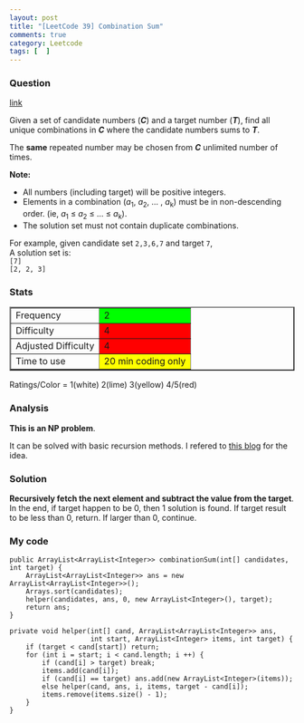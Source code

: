 ```yaml
---
layout: post
title: "[LeetCode 39] Combination Sum"
comments: true
category: Leetcode
tags: [  ]
---
```



### Question 
[link](http://oj.leetcode.com/problems/combination-sum/)

<div class="question-content">
            <p></p><p>
Given a set of candidate numbers (<b><i>C</i></b>) and a target number (<b><i>T</i></b>), find all unique combinations in <b><i>C</i></b> where the candidate numbers sums to <b><i>T</i></b>. 
</p>

<p>The <b>same</b> repeated number may be chosen from <b><i>C</i></b> unlimited number of times.
</p>

<p><b>Note:</b><br>
</p><ul>
<li>All numbers (including target) will be positive integers.</li>
<li>Elements in a combination (<i>a</i><sub>1</sub>, <i>a</i><sub>2</sub>, … , <i>a</i><sub>k</sub>) must be in non-descending order. (ie, <i>a</i><sub>1</sub> ≤ <i>a</i><sub>2</sub> ≤ … ≤ <i>a</i><sub>k</sub>).</li>
<li>The solution set must not contain duplicate combinations.</li>
</ul>
<p></p>

<p>
For example, given candidate set <code>2,3,6,7</code> and target <code>7</code>, <br>
A solution set is: <br>
<code>[7]</code> <br>
<code>[2, 2, 3]</code> <br>
</p>
<p></p>
          </div>

### Stats
<table border="2">
	<tr>
		<td>Frequency</td>
		<td bgcolor="lime">2</td>
	</tr>
	<tr>
		<td>Difficulty</td>
		<td bgcolor="red">4</td>
	</tr>
	<tr>
		<td>Adjusted Difficulty</td>
		<td bgcolor="red">4</td>
	</tr>
	<tr>
		<td>Time to use</td>
		<td bgcolor="yellow">20 min coding only</td>
	</tr>
</table>

Ratings/Color = 1(white) 2(lime) 3(yellow) 4/5(red)

### Analysis

__This is an NP problem__. 

It can be solved with basic recursion methods. I refered to [this blog](http://blog.csdn.net/linhuanmars/article/details/20828631) for the idea. 

### Solution

__Recursively fetch the next element and subtract the value from the target__. In the end, if target happen to be 0, then 1 solution is found. If target result to be less than 0, return. If larger than 0, continue. 

### My code 


    public ArrayList<ArrayList<Integer>> combinationSum(int[] candidates, int target) {
        ArrayList<ArrayList<Integer>> ans = new ArrayList<ArrayList<Integer>>();
        Arrays.sort(candidates);
        helper(candidates, ans, 0, new ArrayList<Integer>(), target);
        return ans;
    }

    private void helper(int[] cand, ArrayList<ArrayList<Integer>> ans, 
                        int start, ArrayList<Integer> items, int target) {
        if (target < cand[start]) return;
        for (int i = start; i < cand.length; i ++) {
            if (cand[i] > target) break;
            items.add(cand[i]);
            if (cand[i] == target) ans.add(new ArrayList<Integer>(items));
            else helper(cand, ans, i, items, target - cand[i]);
            items.remove(items.size() - 1);
        }
    }

